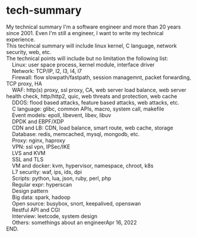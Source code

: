 # tech-summary
My technical summary
I'm a software engineer and more than 20 years since 2001. Even I'm still a engineer, I want to write my technical experience.  
This techincal summary will include linux kernel, C language, network security, web, etc.  
The technical points will include but no limitation the following list:  
    Linux: user space process, kernel module, interface driver  
    Network: TCP/IP, l2, l3, l4, l7  
    Firewall: flow slowpath/fastpath, session managemnt, packet forwarding, TCP proxy, HA  
    WAF: http(s) proxy, ssl proxy, CA, web server load balance, web server health check, http/http2, quic, web threats and protection, web cache  
    DDOS: flood based attacks, feature based attacks, web attacks, etc.  
    C language: glibc, common APIs, macro, system call, makefile  
    Event models: epoll, libevent, libev, libuv  
    DPDK and EBPF/XDP  
    CDN and LB: CDN, load balance, smart route, web cache, storage  
    Database: redis, memcached, mysql, mongodb, etc.  
    Proxy: nginx, haproxy  
    VPN: ssl vpn, IPSec/IKE  
    LVS and KVM  
    SSL and TLS  
    VM and docker: kvm, hypervisor, namespace, chroot, k8s  
    L7 security: waf, ips, ids, dpi  
    Scripts: python, lua, json, ruby, perl, php  
    Regular expr: hyperscan  
    Design pattern  
    Big data: spark, hadoop  
    Open source: busybox, snort, keepalived, openswan  
    Restful API and CGI  
    Interview: leetcode, system design  
    Others: somethings about an engineerApr 16, 2022  
END.  
